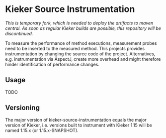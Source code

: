 # Kieker Source Instrumentation

*This is temporary fork, which is needed to deploy the artifacts to maven central. As soon as regular Kieker builds are possible, this repository will be discontinued.*

To measure the performance of method executions, measurement probes need to be inserted to the measured method. This projects provides instrumentation by changing the source code of the project. Alternatives, e.g. instrumentation via AspectJ, create more overhead and might therefore hinder identification of performance changes.

## Usage

TODO

## Versioning

The major version of kieker-source-instrumentation equals the major version of Kieker, i.e. versions built to instrument with Kieker 1.15 will be named 1.15.x (or 1.15.x-SNAPSHOT).
